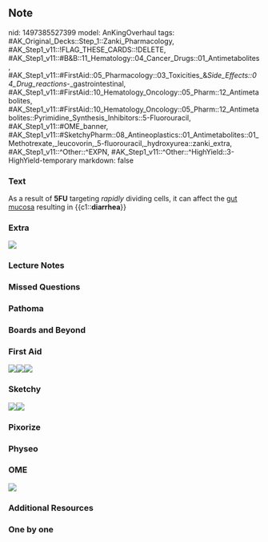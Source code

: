 ## Note
nid: 1497385527399
model: AnKingOverhaul
tags: #AK_Original_Decks::Step_1::Zanki_Pharmacology, #AK_Step1_v11::!FLAG_THESE_CARDS::!DELETE, #AK_Step1_v11::#B&B::11_Hematology::04_Cancer_Drugs::01_Antimetabolites, #AK_Step1_v11::#FirstAid::05_Pharmacology::03_Toxicities_&_Side_Effects::04_Drug_reactions_-_gastrointestinal, #AK_Step1_v11::#FirstAid::10_Hematology_Oncology::05_Pharm::12_Antimetabolites, #AK_Step1_v11::#FirstAid::10_Hematology_Oncology::05_Pharm::12_Antimetabolites::Pyrimidine_Synthesis_Inhibitors::5-Fluorouracil, #AK_Step1_v11::#OME_banner, #AK_Step1_v11::#SketchyPharm::08_Antineoplastics::01_Antimetabolites::01_Methotrexate,_leucovorin,_5-fluorouracil,_hydroxyurea::zanki_extra, #AK_Step1_v11::^Other::^EXPN, #AK_Step1_v11::^Other::^HighYield::3-HighYield-temporary
markdown: false

### Text
<div>
  As a result of <b>5FU</b> targeting <i>rapidly</i> dividing
  cells, it can affect the <u>gut mucosa</u> resulting in
  {{c1::<b>diarrhea</b>}}
</div>

### Extra
<img src="paste-203671644143617.jpg">

### Lecture Notes


### Missed Questions


### Pathoma


### Boards and Beyond


### First Aid
<img src="paste-162650411499523.jpg"><img src=
"paste-166064910499843.jpg"><img src="paste-55830279880707.jpg">

### Sketchy
<img src="paste-329273667747841.jpg"><img src=
"paste-f739f7171b31d8d679917a1b28e395e12452b052.png">

### Pixorize


### Physeo


### OME
<div class="ome-widget">
  <a href="https://onlinemeded.org?ref=anki"><img src=
  "_OME_AnkiFlashcards_General_4.png"></a>
</div>

### Additional Resources


### One by one


